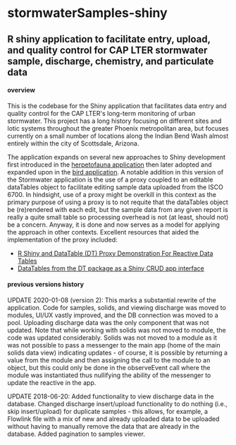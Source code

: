 # stormwaterSamples-shiny

## R shiny application to facilitate entry, upload, and quality control for CAP LTER stormwater sample, discharge, chemistry, and particulate data

#### overview

This is the codebase for the Shiny application that facilitates data entry and quality control for the CAP LTER's long-term monitoring of urban stormwater. This project has a long history focusing on different sites and lotic systems throughout the greater Phoenix metropolitan area, but focuses currently on a small number of locations along the Indian Bend Wash almost entirely within the city of Scottsdale, Arizona.

The application expands on several new approaches to Shiny development first introduced in the [herpetofauna application](https://gitlab.com/caplter/herpetofauna-shiny) then later adopted and expanded upon in the [bird application](https://gitlab.com/caplter/core-birds-shiny). A notable addition in this version of the Stormwater application is the use of a proxy coupled to an editable dataTables object to facilitate editing sample data uploaded from the ISCO 6700. In hindsight, use of a proxy might be overkill in this context as the primary purpose of using a proxy is to not requite that the dataTables object be (re)rendered with each edit, but the sample data from any given report is really a quite small table so processing overhead is not (at least, should not) be a concern. Anyway, it is done and now serves as a model for applying the approach in other contexts. Excellent resources that aided the implementation of the proxy included:

- [R Shiny and DataTable (DT) Proxy Demonstration For Reactive Data Tables](https://thatdatatho.com/r-shiny-data-table-proxy-replace-data/?utm_source=pocket_mylist)
- [DataTables from the DT package as a Shiny CRUD app interface](https://www.travishinkelman.com/dt-datatable-crud/)



#### previous versions history

UPDATE 2020-01-08 (version 2): This marks a substantial rewrite of the application. Code for samples, solids, and viewing discharge was moved to modules, UI/UX vastly improved, and the DB connection was moved to a pool. Uploading discharge data was the only component that was not updated. Note that while working with solids was not moved to module, the code was updated considerably. Solids was not moved to a module as it was not possible to pass a messenger to the main app (home of the main solids data view) indicating updates - of course, it is possible by returning a value from the module and then assigning the call to the module to an object, but this could only be done in the observeEvent call where the module was instantiated thus nullifying the ability of the messenger to update the reactive in the app.

UPDATE 2018-06-20: Added functionality to view discharge data in the database. Changed discharge insert/upload functionality to do nothing (i.e., skip insert/upload) for duplicate samples - this allows, for example, a Flowlink file with a mix of new and already uploaded data to be uploaded without having to manually remove the data that are already in the database. Added pagination to samples viewer.
